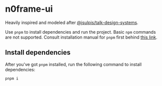 # n0frame-ui

Heavily inspired and modeled after [@jsulpis/talk-design-systems](https://github.com/jsulpis/talk-design-systems "Building Future-Proof Design Systems: A Practical Guide to Framework Independence").

Use `pnpm` to install dependencies and run the project. Basic `npm` commands are not supported. Consult installation manual for `pnpm` first behind [this link](https://pnpm.io/installation "Installation | pnpm").

## Install dependencies

After you've got `pnpm` installed, run the following command to install dependencies:

```bash
pnpm i
```

